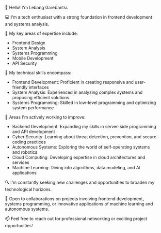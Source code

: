 <div>
<p>👋 Hello! I'm Lebang Garebantsi.</p>

💻 I'm a tech enthusiast with a strong foundation in frontend development and systems analysis.

🚀 My key areas of expertise include:
- Frontend Design
- System Analysis
- Systems Programming
- Mobile Development
- API Security

💼 My technical skills encompass:
- Frontend Development: Proficient in creating responsive and user-friendly interfaces
- System Analysis: Experienced in analyzing complex systems and proposing efficient solutions
- Systems Programming: Skilled in low-level programming and optimizing system performance

🌱 Areas I'm actively working to improve:
- Backend Development: Expanding my skills in server-side programming and API development
- Cyber Security: Learning about threat detection, prevention, and secure coding practices
- Autonomous Systems: Exploring the world of self-operating systems and robotics
- Cloud Computing: Developing expertise in cloud architectures and services
- Machine Learning: Diving into algorithms, data modeling, and AI applications

🔍 I'm constantly seeking new challenges and opportunities to broaden my technological horizons.

🤝 Open to collaborations on projects involving frontend development, systems programming, or innovative applications of machine learning and autonomous systems.

📫 Feel free to reach out for professional networking or exciting project opportunities!
</div>

